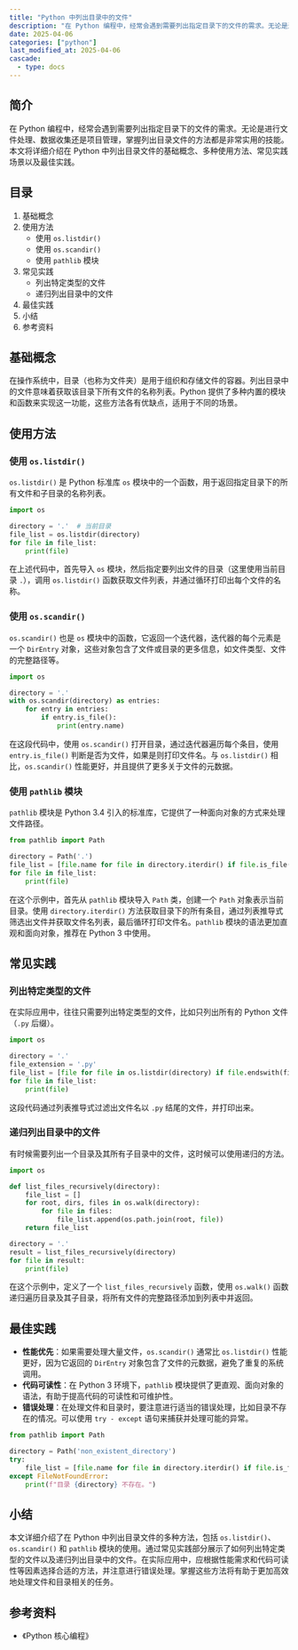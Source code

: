 ```yaml
---
title: "Python 中列出目录中的文件"
description: "在 Python 编程中，经常会遇到需要列出指定目录下的文件的需求。无论是进行文件处理、数据收集还是项目管理，掌握列出目录文件的方法都是非常实用的技能。本文将详细介绍在 Python 中列出目录文件的基础概念、多种使用方法、常见实践场景以及最佳实践。"
date: 2025-04-06
categories: ["python"]
last_modified_at: 2025-04-06
cascade:
  - type: docs
---
```


<!-- more -->

## 简介
在 Python 编程中，经常会遇到需要列出指定目录下的文件的需求。无论是进行文件处理、数据收集还是项目管理，掌握列出目录文件的方法都是非常实用的技能。本文将详细介绍在 Python 中列出目录文件的基础概念、多种使用方法、常见实践场景以及最佳实践。

## 目录
1. 基础概念
2. 使用方法
    - 使用 `os.listdir()`
    - 使用 `os.scandir()`
    - 使用 `pathlib` 模块
3. 常见实践
    - 列出特定类型的文件
    - 递归列出目录中的文件
4. 最佳实践
5. 小结
6. 参考资料

## 基础概念
在操作系统中，目录（也称为文件夹）是用于组织和存储文件的容器。列出目录中的文件意味着获取该目录下所有文件的名称列表。Python 提供了多种内置的模块和函数来实现这一功能，这些方法各有优缺点，适用于不同的场景。

## 使用方法

### 使用 `os.listdir()`
`os.listdir()` 是 Python 标准库 `os` 模块中的一个函数，用于返回指定目录下的所有文件和子目录的名称列表。

```python
import os

directory = '.'  # 当前目录
file_list = os.listdir(directory)
for file in file_list:
    print(file)
```

在上述代码中，首先导入 `os` 模块，然后指定要列出文件的目录（这里使用当前目录 `.`），调用 `os.listdir()` 函数获取文件列表，并通过循环打印出每个文件的名称。

### 使用 `os.scandir()`
`os.scandir()` 也是 `os` 模块中的函数，它返回一个迭代器，迭代器的每个元素是一个 `DirEntry` 对象，这些对象包含了文件或目录的更多信息，如文件类型、文件的完整路径等。

```python
import os

directory = '.'
with os.scandir(directory) as entries:
    for entry in entries:
        if entry.is_file():
            print(entry.name)
```

在这段代码中，使用 `os.scandir()` 打开目录，通过迭代器遍历每个条目，使用 `entry.is_file()` 判断是否为文件，如果是则打印文件名。与 `os.listdir()` 相比，`os.scandir()` 性能更好，并且提供了更多关于文件的元数据。

### 使用 `pathlib` 模块
`pathlib` 模块是 Python 3.4 引入的标准库，它提供了一种面向对象的方式来处理文件路径。

```python
from pathlib import Path

directory = Path('.')
file_list = [file.name for file in directory.iterdir() if file.is_file()]
for file in file_list:
    print(file)
```

在这个示例中，首先从 `pathlib` 模块导入 `Path` 类，创建一个 `Path` 对象表示当前目录。使用 `directory.iterdir()` 方法获取目录下的所有条目，通过列表推导式筛选出文件并获取文件名列表，最后循环打印文件名。`pathlib` 模块的语法更加直观和面向对象，推荐在 Python 3 中使用。

## 常见实践

### 列出特定类型的文件
在实际应用中，往往只需要列出特定类型的文件，比如只列出所有的 Python 文件（`.py` 后缀）。

```python
import os

directory = '.'
file_extension = '.py'
file_list = [file for file in os.listdir(directory) if file.endswith(file_extension)]
for file in file_list:
    print(file)
```

这段代码通过列表推导式过滤出文件名以 `.py` 结尾的文件，并打印出来。

### 递归列出目录中的文件
有时候需要列出一个目录及其所有子目录中的文件，这时候可以使用递归的方法。

```python
import os

def list_files_recursively(directory):
    file_list = []
    for root, dirs, files in os.walk(directory):
        for file in files:
            file_list.append(os.path.join(root, file))
    return file_list

directory = '.'
result = list_files_recursively(directory)
for file in result:
    print(file)
```

在这个示例中，定义了一个 `list_files_recursively` 函数，使用 `os.walk()` 函数递归遍历目录及其子目录，将所有文件的完整路径添加到列表中并返回。

## 最佳实践
- **性能优先**：如果需要处理大量文件，`os.scandir()` 通常比 `os.listdir()` 性能更好，因为它返回的 `DirEntry` 对象包含了文件的元数据，避免了重复的系统调用。
- **代码可读性**：在 Python 3 环境下，`pathlib` 模块提供了更直观、面向对象的语法，有助于提高代码的可读性和可维护性。
- **错误处理**：在处理文件和目录时，要注意进行适当的错误处理，比如目录不存在的情况。可以使用 `try - except` 语句来捕获并处理可能的异常。

```python
from pathlib import Path

directory = Path('non_existent_directory')
try:
    file_list = [file.name for file in directory.iterdir() if file.is_file()]
except FileNotFoundError:
    print(f"目录 {directory} 不存在。")
```

## 小结
本文详细介绍了在 Python 中列出目录文件的多种方法，包括 `os.listdir()`、`os.scandir()` 和 `pathlib` 模块的使用。通过常见实践部分展示了如何列出特定类型的文件以及递归列出目录中的文件。在实际应用中，应根据性能需求和代码可读性等因素选择合适的方法，并注意进行错误处理。掌握这些方法将有助于更加高效地处理文件和目录相关的任务。

## 参考资料
- 《Python 核心编程》